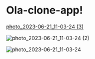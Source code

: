 # Ola-clone-app!
[photo_2023-06-21_11-03-24 (3)](https://github.com/codeswithraj/Ola-clone-app/assets/107997180/e15d4ec2-ed27-46db-9f30-336f2b58836b)


![photo_2023-06-21_11-03-24 (2)](https://github.com/codeswithraj/Ola-clone-app/assets/107997180/414ba310-ff14-446c-9519-1cae235048c2)


![photo_2023-06-21_11-03-24](https://github.com/codeswithraj/Ola-clone-app/assets/107997180/db99f0b5-2f52-49db-8abc-a50691a98c81)
